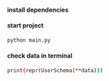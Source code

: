 #### install dependencies

#### start project

```bash
python main.py
```

#### check data in terminal

```bash
print(repr(UserSchema(**data)))
```
